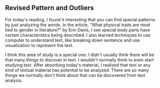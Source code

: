 ## Revised Pattern and Outliers

For today's reading, I found it interesting that you can find special patterns by just analyzing the words. In the article, “What physical traits are most tied to gender in literature?" by Erin Davis, I see special body parts have certain characteristics being described. I also learned techniques to use computer to understand text, like breaking down sentence and use visualization to represent the text.

I think this area of study is a special one. I didn't usually think there will be that many things to discover in text. I wouldn't normally think to even start studying text. After absorbing today's material, I realized that text or any kind of textual material has potential to be analyzed. There are so many things we normally don't think about that can be discovered from text analysis.